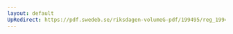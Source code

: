 ```yaml
---
layout: default
UpRedirect: https://pdf.swedeb.se/riksdagen-volumeG-pdf/199495/reg_199495_JuU/reg_199495_JuU_0023.pdf
---
```


